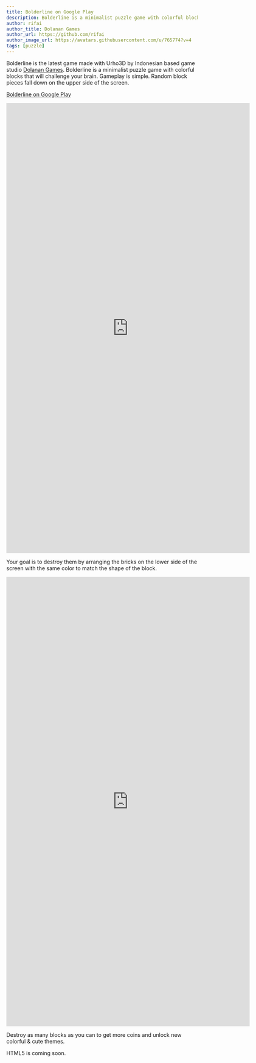 ```yaml
---
title: Bolderline on Google Play
description: Bolderline is a minimalist puzzle game with colorful blocks that will challenge your brain
author: rifai
author_title: Dolanan Games
author_url: https://github.com/rifai
author_image_url: https://avatars.githubusercontent.com/u/765774?v=4
tags: [puzzle]
---
```


Bolderline is the latest game made with Urho3D by Indonesian based game studio [Dolanan Games](http://twitter.com/dolanangames/).
Bolderline is a minimalist puzzle game with colorful blocks that will challenge your brain.
Gameplay is simple. Random block pieces fall down on the upper side of the screen.

[Bolderline on Google Play](https://play.google.com/store/apps/details?id=com.dolanan.bolderline)

<p class="embed-responsive embed-responsive-16by9">
  <iframe src='https://gfycat.com/ifr/SourMixedAnnelida' frameborder='0' scrolling='no' allowfullscreen width='640' height='1184'></iframe>
</p>

<!--truncate-->

Your goal is to destroy them by arranging the bricks on the lower side of the screen with the same color to match the shape of the block.

<p class="embed-responsive embed-responsive-16by9">
  <iframe src='https://gfycat.com/ifr/PlainFondAmethystsunbird' frameborder='0' scrolling='no' allowfullscreen width='640' height='1182'></iframe>
</p>

Destroy as many blocks as you can to get more coins and unlock new colorful & cute themes.

HTML5 is coming soon.
